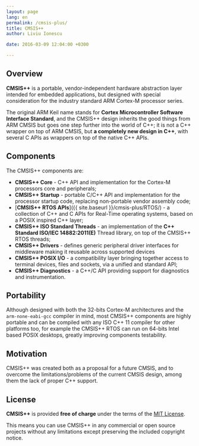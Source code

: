 ```yaml
---
layout: page
lang: en
permalink: /cmsis-plus/
title: CMSIS++
author: Liviu Ionescu

date: 2016-03-09 12:04:00 +0300

---
```


## Overview

**CMSIS++** is a portable, vendor-independent hardware abstraction layer intended for embedded applications, but designed with special consideration for the industry standard ARM Cortex-M processor series.

The original ARM Keil name stands for **Cortex Microcontroller Software Interface Standard**, and the CMSIS++ design inherits the good things from ARM CMSIS but goes one step further into the world of C++; it is not a C++ wrapper on top of ARM CMSIS, but **a completely new design in C++**, with several C APIs as wrappers on top of the native C++ APIs.


## Components

The CMSIS++ components are:

* **CMSIS++ Core** - C++ API and implementation for the Cortex-M processors core and peripherals;
* **CMSIS++ Startup** - portable C/C++ API and implementation for the processor startup code, replacing non-portable vendor assembly code;
* [**CMSIS++ RTOS APIs**]({{ site.baseurl }}/cmsis-plus/RTOS/) - a collection of C++ and C APIs for Real-Time operating systems, based on a POSIX inspired C++ layer;
* **CMSIS++ ISO Standard Threads** - an implementation of the **C++ Standard ISO/IEC 14882:2011(E)** Thread library, on top of the CMSIS++ RTOS threads;
* **CMSIS++ Drivers** - defines generic peripheral driver interfaces for middleware making it reusable across supported devices
* **CMSIS++ POSIX I/O** - a compatibility layer bringing together access to terminal devices, files and sockets, via a unified and standard API;
* **CMSIS++ Diagnostics** - a C++/C API providing support for diagnostics and instrumentation.

## Portability

Although designed with both the 32-bits Cortex-M architectures and the `arm-none-eabi-gcc` compiler in mind, most CMSIS++ components are highly portable and can be compiled with any ISO C++ 11 compiler for other platforms too, for example the CMSIS++ RTOS can run on 64-bits Intel based POSIX desktops, greatly improving components testability.

## Motivation

CMSIS++ was created both as a proposal for a future CMSIS, and to overcome the limitations/problems of the current CMSIS design, among them the lack of proper C++ support.

## License

**CMSIS++** is provided **free of charge** under the terms of the [MIT License](https://opensource.org/licenses/MIT).

This means you can use CMSIS++ in any commercial or open source projects without any limitations except preserving the included copyright notice.
